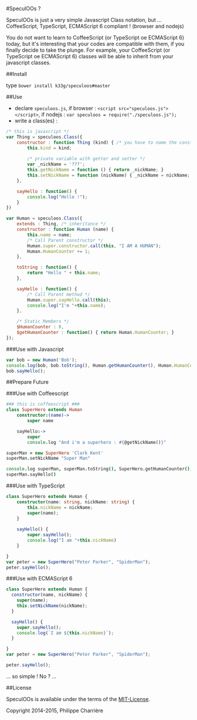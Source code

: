 #SpeculOOs ?

SpeculOOs is just a very simple Javascript Class notation, but ... CoffeeScript, TypeScript, ECMAScript 6 compliant ! (browser and nodejs)

You do not want to learn to CoffeeScript (or TypeScript oe ECMAScript 6) today, but it's interesting that your codes are compatible with them, if you finally decide to take the plunge. For example, your CoffeeScript (or TypeScript oe ECMAScript 6) classes will be able to inherit from your javascript classes.

##Install

type `bower install k33g/speculoos#master`

##Use

- declare `speculoos.js`, if browser : `<script src="speculoos.js"></script>`, if nodejs : `var speculoos = require("./speculoos.js");`
- write a class(es) : 

```javascript
/* this is javascript */
var Thing = speculoos.Class({
    constructor : function Thing (kind) { /* you have to name the constructor */
        this.kind = kind;
        
        /* private variable with getter and setter */
        var _nickName = '???';
        this.getNickName = function () { return _nickName; }
        this.setNickName = function (nickName) { _nickName = nickName; }
    },

    sayHello : function() {
        console.log("Hello !");
    }
})

var Human = speculoos.Class({
    extends : Thing, /* inheritance */
    constructor : function Human (name) {
        this.name = name;
        /* Call Parent constructor */
        Human.super.constructor.call(this, "I AM A HUMAN");
        Human.HumanCounter += 1;
    },

    toString : function() {
        return "Hello " + this.name;
    },

    sayHello : function() {
        /* Call Parent method */
        Human.super.sayHello.call(this);
        console.log("I'm "+this.name);
    },

    /* Static Members */
    $HumanCounter : 0,
    $getHumanCounter : function() { return Human.HumanCounter; }
});
```

###Use with Javascript

```javascript
var bob = new Human('Bob');
console.log(bob, bob.toString(), Human.getHumanCounter(), Human.HumanCounter);
bob.sayHello();
```

##Prepare Future

###Use with Coffeescript

```coffeescript
### this is coffeescript ###
class SuperHero extends Human
    constructor:(name)->
        super name

    sayHello:->
        super
        console.log "And i'm a superhero : #{@getNickName()}"

superMan = new SuperHero 'Clark Kent'
superMan.setNickName "Super Man"

console.log superMan, superMan.toString(), SuperHero.getHumanCounter(), Human.HumanCounter
superMan.sayHello()
```

###Use with TypeScript

```typescript
class SuperHero extends Human {
    constructor(name: string, nickName: string) {
        this.nickName = nickName;
        super(name);
    }
    
    sayHello() {
        super.sayHello();
        console.log("I am "+this.nickName)
    }

}
var peter = new SuperHero("Peter Parker", "SpiderMan");
peter.sayHello();
```

###Use with ECMAScript 6

```javascript
class SuperHero extends Human {
  constructor(name, nickName) {
    super(name);
    this.setNickName(nickName);
  }

  sayHello() {
    super.sayHello();
    console.log(`I am ${this.nickName}`);
  }

}
var peter = new SuperHero("Peter Parker", "SpiderMan");

peter.sayHello();
```


... so simple ! No ? ...

##License

SpeculOOs is available under the terms of the [MIT-License](http://en.wikipedia.org/wiki/MIT_License#License_terms).

Copyright 2014-2015, Philippe Charrière
